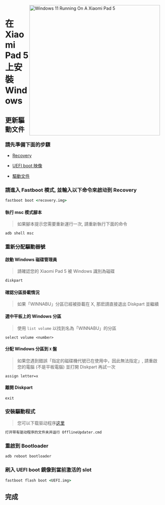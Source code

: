 <img align="right" src="https://raw.githubusercontent.com/erdilS/Port-Windows-11-Xiaomi-Pad-5/main/nabu.png" width="425" alt="Windows 11 Running On A Xiaomi Pad 5">

# 在 Xiaomi Pad 5 上安裝 Windows

## 更新驅動文件

### 請先準備下面的步驟

- [Recovery](../../../../releases/tag/1.0)
  
- [UEFI boot 映像](https://raw.githubusercontent.com/erdilS/Port-Windows-11-Xiaomi-Pad-5/main/images/xiaomi-nabu_20240115.img)
  
- [驅動文件](https://github.com/map220v/MiPad5-Drivers/releases/latest)

### 請進入 Fastboot 模式, 並輸入以下命令來啟动到 Recovery
```cmd
fastboot boot <recovery.img>
```

#### 執行 msc 模式腳本
> 如果腳本提示您需要重新運行一次, 請重新執行下面的命令
```cmd
adb shell msc
```

### 重新分配驅動器號

#### 啟動 Windows 磁碟管理員
> 請確認您的 Xiaomi Pad 5 被 Windows 識別為磁碟
```cmd
diskpart
```

#### 確認分區掛載情況
> 如果「WINNABU」分區已經被掛載在 X, 那麽請直接退出 Diskpart 並繼續

#### 選中平板上的 Windows 分區
> 使用 `list volume` 以找到名為「WINNABU」的分區
```diskpart
select volume <number>
```

#### 分配 Windows 分區到 `X` 盤
> 如果您遇到錯誤「指定的磁碟機代號已在使用中，因此無法指定」, 請重啟您的電腦 (不是平板電腦) 並打開 Diskpart 再試一次
```diskpart
assign letter=x
```

#### 離開 Diskpart
```diskpart
exit
```

### 安裝驅動程式
> 您可以下载驱动程序[这里](https://github.com/map220v/MiPad5-Drivers/releases/latest)

```cmd
打开带有驱动程序的文件夹并运行 OfflineUpdater.cmd
```
### 重啟到 Bootloader
```cmd
adb reboot bootloader
```

### 刷入 UEFI boot 鏡像到當前激活的 slot
```cmd
fastboot flash boot <UEFI.img>
```

## 完成
